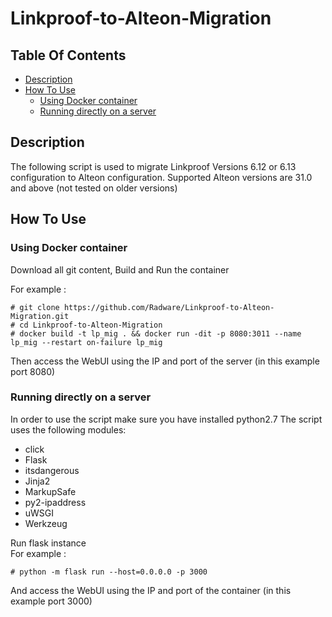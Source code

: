 # Linkproof-to-Alteon-Migration

## Table Of Contents ###
- [Description](#description )
- [How To Use](#how-to-use )
  * [Using Docker container](#using-docker-container)
  * [Running directly on a server](#running-directly-on-a-server)

## Description ##
The following script is used to migrate Linkproof Versions 6.12 or 6.13 configuration to Alteon configuration.
Supported Alteon versions are 31.0 and above (not tested on older versions)

## How To Use ##

### Using Docker container ###
Download all git content, Build and Run the container

For example :
```
# git clone https://github.com/Radware/Linkproof-to-Alteon-Migration.git
# cd Linkproof-to-Alteon-Migration
# docker build -t lp_mig . && docker run -dit -p 8080:3011 --name lp_mig --restart on-failure lp_mig
```
Then access the WebUI using the IP and port of the server (in this example port 8080)

### Running directly on a server ###
In order to use the script make sure you have installed python2.7
The script uses the following modules:
* click
* Flask
* itsdangerous
* Jinja2
* MarkupSafe
* py2-ipaddress
* uWSGI
* Werkzeug

Run flask instance <br>
For example : 
```
# python -m flask run --host=0.0.0.0 -p 3000
```
And access the WebUI using the IP and port of the container (in this example port 3000)
